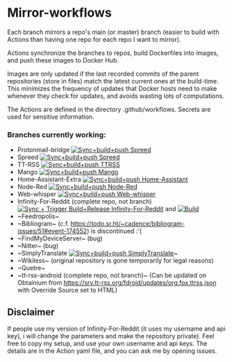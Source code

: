 # Mirror-workflows

Each branch mirrors a repo's main (or master) branch (easier to build with Actions than having one repo for each repo I want to mirror).

Actions synchronize the branches to repos, build Dockerfiles into images, and push these images to Docker Hub.

Images are only updated if the last recorded commits of the parent repositories (store in files) match the latest current ones at the build-time. This minimizes the frequency of updates that Docker hosts need to make whenever they check for updates, and avoids wasting lots of computations.

The Actions are defined in the directory .github/workflows. Secrets are used for sensitive information.

### Branches currently working:

- Protonmail-bridge [![Sync+build+push Spreed](https://github.com/schklom/Mirror-workflows/actions/workflows/Sync+build+push%20Protonmail-bridge.yml/badge.svg)](https://github.com/schklom/Mirror-workflows/actions/workflows/Sync+build+push%20Protonmail-bridge.yml)
- Spreed [![Sync+build+push Spreed](https://github.com/schklom/Mirror-workflows/actions/workflows/Sync+build+push%20Spreed.yml/badge.svg)](https://github.com/schklom/Mirror-workflows/actions/workflows/Sync+build+push%20Spreed.yml)
- TT-RSS [![Sync+build+push TTRSS](https://github.com/schklom/Mirror-workflows/actions/workflows/Sync+build+push%20TTRSS.yml/badge.svg)](https://github.com/schklom/Mirror-workflows/actions/workflows/Sync+build+push%20TTRSS.yml)
- Mango [![Sync+build+push Mango](https://github.com/schklom/Mirror-workflows/actions/workflows/Sync+build+push%20Mango.yml/badge.svg)](https://github.com/schklom/Mirror-workflows/actions/workflows/Sync+build+push%20Mango.yml)
- Home-Assistant-Extra [![Sync+build+push Home-Assistant](https://github.com/schklom/Mirror-workflows/actions/workflows/Sync+build+push%20Home-Assistant.yml/badge.svg)](https://github.com/schklom/Mirror-workflows/actions/workflows/Sync+build+push%20Home-Assistant.yml)
- Node-Red [![Sync+build+push Node-Red](https://github.com/schklom/Mirror-workflows/actions/workflows/Sync+build+push%20Node-Red.yml/badge.svg)](https://github.com/schklom/Mirror-workflows/actions/workflows/Sync+build+push%20Node-Red.yml)
- Web-whisper [![Sync+build+push Web-whisper](https://github.com/schklom/Mirror-workflows/actions/workflows/Sync+build+push%20Web-whisper.yml/badge.svg)](https://github.com/schklom/Mirror-workflows/actions/workflows/Sync+build+push%20Web-whisper.yml)
- Infinity-For-Reddit (complete repo, not branch) [![Sync + Trigger Build+Release Infinity-For-Reddit](https://github.com/schklom/Mirror-workflows/actions/workflows/Sync%20+%20Trigger%20Build+Release%20Infinity-For-Reddit.yml/badge.svg)](https://github.com/schklom/Mirror-workflows/actions/workflows/Sync%20+%20Trigger%20Build+Release%20Infinity-For-Reddit.yml) and [![Build](https://github.com/schklom/Infinity-For-Reddit/actions/workflows/build.yml/badge.svg)](https://github.com/schklom/Infinity-For-Reddit/actions/workflows/build.yml)
- ~Feedropolis~
- ~Bibliogram~ (c.f. https://todo.sr.ht/~cadence/bibliogram-issues/51#event-174552) is discontinued :'(
- ~FindMyDeviceServer~ (bug)
- ~Nitter~ (bug)
- ~SimplyTranslate [![Sync+build+push SimplyTranslate](https://github.com/schklom/Mirror-workflows/actions/workflows/Sync+build+push%20SimplyTranslate.yml/badge.svg)](https://github.com/schklom/Mirror-workflows/actions/workflows/Sync+build+push%20SimplyTranslate.yml)~
- ~Wikiless~ (original repository is gone temporarily for legal reasons)
- ~Quetre~
- ~tt-rss-android (complete repo, not branch)~ (Can be updated on Obtainium from https://srv.tt-rss.org/fdroid/updates/org.fox.ttrss.json with Override Source set to HTML)


## Disclaimer
If people use my version of Infinity-For-Reddit (it uses my username and api key), i will change the parameters and make the repository private). Feel free to copy my setup, and use your own username and api keys. The details are in the Action yaml file, and you can ask me by opening issues.
